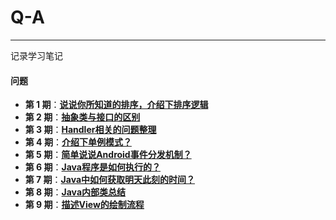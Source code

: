 # Q-A

----------
记录学习笔记


#### 问题
- **第 1 期**：[**说说你所知道的排序，介绍下排序逻辑**](https://github.com/No1Worker/Q-A/issues/1)
- **第 2 期**：[**抽象类与接口的区别**](https://github.com/No1Worker/Q-A/issues/2)
- **第 3 期**：[**Handler相关的问题整理**](https://github.com/No1Worker/Q-A/issues/3)
- **第 4 期**：[**介绍下单例模式？**](https://github.com/No1Worker/Q-A/issues/4)
- **第 5 期**：[**简单说说Android事件分发机制？**](https://github.com/No1Worker/Q-A/issues/5)
- **第 6 期**：[**Java程序是如何执行的？**](https://github.com/No1Worker/Q-A/issues/6)
- **第 7 期**：[**Java中如何获取明天此刻的时间？**](https://github.com/No1Worker/Q-A/issues/7)
- **第 8 期**：[**Java内部类总结**](https://github.com/No1Worker/Q-A/issues/8)
- **第 9 期**：[**描述View的绘制流程**](https://github.com/No1Worker/Q-A/issues/9)
